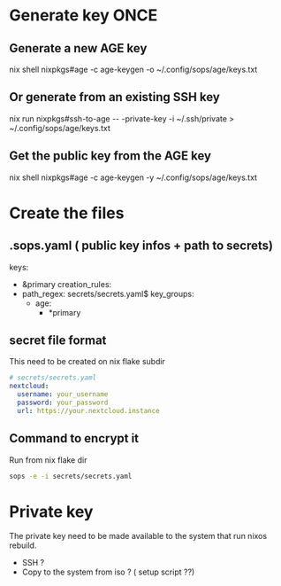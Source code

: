 # Generate key ONCE

## Generate a new AGE key

nix shell nixpkgs#age -c age-keygen -o ~/.config/sops/age/keys.txt

## Or generate from an existing SSH key

nix run nixpkgs#ssh-to-age -- -private-key -i ~/.ssh/private > ~/.config/sops/age/keys.txt

## Get the public key from the AGE key

nix shell nixpkgs#age -c age-keygen -y ~/.config/sops/age/keys.txt

# Create the files

## .sops.yaml ( public key infos + path to secrets)

keys:

- &primary <your-public-age-key-here>
  creation_rules:
- path_regex: secrets/secrets.yaml$
  key_groups:
  - age:
    - \*primary

## secret file format

This need to be created on nix flake subdir

```yml
# secrets/secrets.yaml
nextcloud:
  username: your_username
  password: your_password
  url: https://your.nextcloud.instance
```

## Command to encrypt it

Run from nix flake dir

```bash
sops -e -i secrets/secrets.yaml
```

# Private key

The private key need to be made available to the system that run nixos rebuild.

- SSH ?
- Copy to the system from iso ? ( setup script ??)
